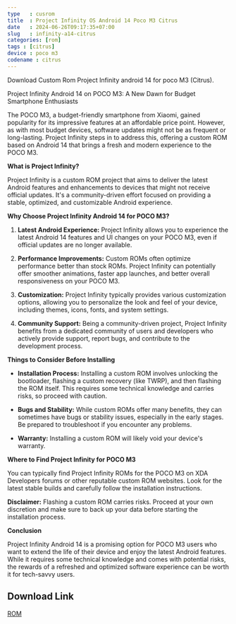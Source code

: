 ```yaml
---
type   : cusrom
title  : Project Infinity OS Android 14 Poco M3 Citrus
date   : 2024-06-26T09:17:35+07:00
slug   : infinity-a14-citrus
categories: [rom]
tags : [citrus]
device : poco m3
codename : citrus
---
```


Download Custom Rom Project Infinity android 14  for poco M3 (Citrus).

Project Infinity Android 14 on POCO M3: A New Dawn for Budget Smartphone Enthusiasts

The POCO M3, a budget-friendly smartphone from Xiaomi, gained popularity for its impressive features at an affordable price point. However, as with most budget devices, software updates might not be as frequent or long-lasting. Project Infinity steps in to address this, offering a custom ROM based on Android 14 that brings a fresh and modern experience to the POCO M3.

**What is Project Infinity?**

Project Infinity is a custom ROM project that aims to deliver the latest Android features and enhancements to devices that might not receive official updates. It's a community-driven effort focused on providing a stable, optimized, and customizable Android experience.

**Why Choose Project Infinity Android 14 for POCO M3?**

1. **Latest Android Experience:** Project Infinity allows you to experience the latest Android 14 features and UI changes on your POCO M3, even if official updates are no longer available.

2. **Performance Improvements:** Custom ROMs often optimize performance better than stock ROMs. Project Infinity can potentially offer smoother animations, faster app launches, and better overall responsiveness on your POCO M3.

3. **Customization:** Project Infinity typically provides various customization options, allowing you to personalize the look and feel of your device, including themes, icons, fonts, and system settings.

4. **Community Support:** Being a community-driven project, Project Infinity benefits from a dedicated community of users and developers who actively provide support, report bugs, and contribute to the development process.

**Things to Consider Before Installing**

* **Installation Process:** Installing a custom ROM involves unlocking the bootloader, flashing a custom recovery (like TWRP), and then flashing the ROM itself. This requires some technical knowledge and carries risks, so proceed with caution.

* **Bugs and Stability:** While custom ROMs offer many benefits, they can sometimes have bugs or stability issues, especially in the early stages. Be prepared to troubleshoot if you encounter any problems.

* **Warranty:** Installing a custom ROM will likely void your device's warranty.

**Where to Find Project Infinity for POCO M3**

You can typically find Project Infinity ROMs for the POCO M3 on XDA Developers forums or other reputable custom ROM websites. Look for the latest stable builds and carefully follow the installation instructions.

**Disclaimer:** Flashing a custom ROM carries risks. Proceed at your own discretion and make sure to back up your data before starting the installation process.

**Conclusion**

Project Infinity Android 14 is a promising option for POCO M3 users who want to extend the life of their device and enjoy the latest Android features. While it requires some technical knowledge and comes with potential risks, the rewards of a refreshed and optimized software experience can be worth it for tech-savvy users.



## Download Link
[ROM](https://pawelik.vercel.app/)